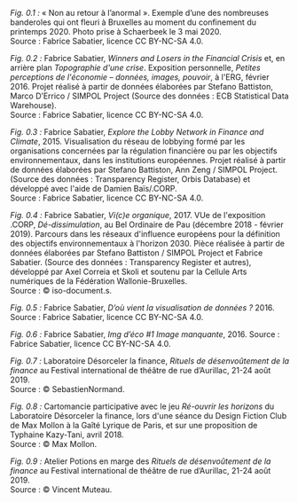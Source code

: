 *Fig. 0.1 :* « Non au retour à l’anormal ». Exemple d’une des nombreuses banderoles qui ont fleuri à Bruxelles au moment du confinement du printemps 2020. Photo prise à Schaerbeek le 3 mai 2020.  
Source : Fabrice Sabatier, licence CC BY-NC-SA 4.0.

*Fig. 0.2 :* Fabrice Sabatier, *Winners and Losers in the Financial Crisis* et, en arrière plan *Topographie d'une crise*. Exposition personnelle, *Petites perceptions de l'économie – données, images, pouvoir*, à l'ERG, février 2016. Projet réalisé à partir de données élaborées par Stefano Battiston, Marco D’Errico / SIMPOL Project (Source des données : ECB Statistical Data Warehouse).  
Source : Fabrice Sabatier, licence CC BY-NC-SA 4.0.

*Fig. 0.3 :* Fabrice Sabatier, *Explore the Lobby Network in Finance and Climate*, 2015. Visualisation du réseau de lobbying formé par les organisations concernées par la régulation financière ou par les objectifs environnementaux, dans les institutions européennes. Projet réalisé à partir de données élaborées par Stefano Battiston, Ann Zeng / SIMPOL Project. (Source des données : Transparency Register, Orbis Database) et développé avec l'aide de Damien Baïs/.CORP.  
Source : Fabrice Sabatier, licence CC BY-NC-SA 4.0.

*Fig. 0.4 :* Fabrice Sabatier, *Vi(c)e organique*, 2017. VUe de l'exposition .CORP, *Dé-dissimulation*, au Bel Ordinaire de Pau (décembre 2018 - février 2019). Parcours dans les réseaux d'influence européens pour la définition des objectifs environnementaux à l'horizon 2030. Pièce réalisée à partir de données élaborées par Stefano Battiston / SIMPOL Project et Fabrice Sabatier. (Source des données : Transparency Register et autres), développé par Axel Correia et Skoli et soutenu par la Cellule Arts numériques de la Fédération Wallonie-Bruxelles.  
Source : © iso-document.s.

*Fig. 0.5 :* Fabrice Sabatier, *D’où vient la visualisation de données ?* 2016.  
Source : Fabrice Sabatier, licence CC BY-NC-SA 4.0.

*Fig. 0.6 :* Fabrice Sabatier, *Img d’éco #1 Image manquante*, 2016.
Source : Fabrice Sabatier, licence CC BY-NC-SA 4.0.

*Fig. 0.7 :* Laboratoire Désorceler la finance, *Rituels de désenvoûtement de la finance* au Festival international de théâtre de rue d’Aurillac, 21-24 août 2019.  
Source : © SebastienNormand.

*Fig. 0.8 :* Cartomancie participative avec le jeu *Ré-ouvrir les horizons* du Laboratoire Désorceler la finance, lors d'une séance du Design Fiction Club de Max Mollon à la Gaîté Lyrique de Paris, et sur une proposition de Typhaine Kazy-Tani, avril 2018.  
Source : © Max Mollon.

*Fig. 0.9 :* Atelier Potions en marge des *Rituels de désenvoûtement de la finance* au Festival international de théâtre de rue d’Aurillac, 21-24 août 2019.  
Source : © Vincent Muteau.